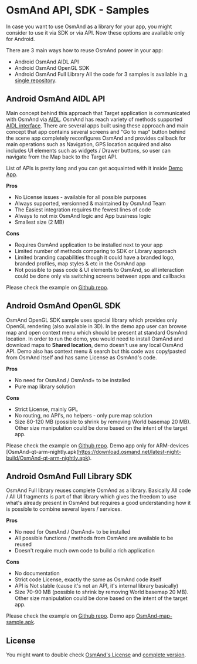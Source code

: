 # OsmAnd API, SDK - Samples
In case you want to use OsmAnd as a library for your app, you might consider to use it via SDK or via API. Now these options are available only for Android.
 
There are 3 main ways how to reuse OsmAnd power in your app:
- Android OsmAnd AIDL API
- Android OsmAnd OpenGL SDK
- Android OsmAnd Full Library
All the code for 3 samples is available in [a single repository](https://github.com/osmandapp/osmand-api-demo).

## Android OsmAnd AIDL API
Main concept behind this approach that Target application is communicated with OsmAnd via [AIDL](https://developer.android.com/guide/components/aidl). OsmAnd has reach variety of methods supported [AIDL interface](https://github.com/osmandapp/OsmAnd/blob/master/OsmAnd/src/net/osmand/aidl/IOsmAndAidlInterface.aidl). There are several apps built using these approach and main concept that app contains several screens and "Go to map" button behind the scene app completely reconfigures OsmAnd and provides callback for main operations such as Navigation, GPS location acquired and also includes UI elements such as widgets / Drawer buttons, so user can navigate from the Map back to the Target API.

List of APIs is pretty long and you can get acquainted with it inside [Demo App](https://download.osmand.net/latest-night-build/OsmAnd-api-sample.apk).

**Pros** 
- No License issues - available for all possible purposes
- Always supported, versionned & maintained by OsmAnd Team
- The Easiest integration requires the fewest lines of code
- Always to not mix OsmAnd logic and App business logic
- Smallest size (2 MB)

**Cons**
- Requires OsmAnd application to be installed next to your app
- Limited number of methods comparing to SDK or Library approach
- Limited branding capabilities though it could have a branded logo, branded profiles, map styles & etc in the OsmAnd app
- Not possible to pass code & UI elements to OsmAnd, so all interaction could be done only via switching screens between apps and callbacks

Please check the example on [Github repo](https://github.com/osmandapp/osmand-api-demo/tree/master/OsmAnd-api-sample).

## Android OsmAnd OpenGL SDK
OsmAnd OpenGL SDK sample uses special library which provides only OpenGL rendering (also available in 3D). In the demo app user can browse map and open context menu which should be present at standard OsmAnd location. In order to run the demo, you would need to install OsmAnd and download maps to **Shared location**, demo doesn't use any local OsmAnd API. Demo also has context menu & search but this code was copy/pasted from OsmAnd itself and has same License as OsmAnd's code.

**Pros**
- No need for OsmAnd /  OsmAnd+ to be installed 
- Pure map library solution

**Cons**
- Strict License, mainly GPL
- No routing, no API's, no helpers - only pure map solution
- Size 80-120 MB (possible to shrink by removing World basemap 20 MB). Other size manipulation could be done based on the intent of the target app.

Please check the example on [Github repo](https://github.com/osmandapp/osmand-api-demo/tree/master/OsmAnd-qt-core-sample).
Demo app only for ARM-devices [OsmAnd-qt-arm-nightly.apk(https://download.osmand.net/latest-night-build/OsmAnd-qt-arm-nightly.apk).

## Android OsmAnd Full Library SDK
OsmAnd Full library reuses complete OsmAnd as a library. Basically All code / All UI fragments is part of that library which gives the freedom to use what's already present in OsmAnd but requires a good understanding how it is possible to combine several layers / services.

**Pros**
- No need for OsmAnd / OsmAnd+ to be installed 
- All possible functions / methods from OsmAnd are available to be reused
- Doesn't require much own code to build a rich application

**Cons**
- No documentation
- Strict code License, exactly the same as OsmAnd code itself
- API is Not stable (cause it's not an API, it's internal library basically)
- Size 70-90 MB (possible to shrink by removing World basemap 20 MB). Other size manipulation could be done based on the intent of the target app.

Please check the example on [Github repo](https://github.com/osmandapp/osmand-api-demo/tree/master/OsmAnd-qt-core-sample).
Demo app [OsmAnd-map-sample.apk](https://download.osmand.net/latest-night-build/OsmAnd-map-sample.apk).

## License
You might want to double check [OsmAnd's License](https://osmand.net/help-online/license) and [complete version](https://github.com/osmandapp/OsmAnd/blob/master/LICENSE).
